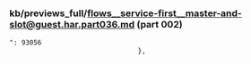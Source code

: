### kb/previews_full/flows__service-first__master-and-slot@guest.har.part036.md (part 002)

```md
": 93056
                                },
                          
```

```
